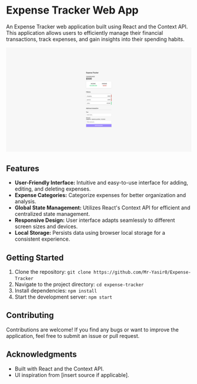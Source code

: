 # Expense Tracker Web App

An Expense Tracker web application built using React and the Context API. This application allows users to efficiently manage their financial transactions, track expenses, and gain insights into their spending habits.

![Expense Tracker Screenshot](screenshot.png)

## Features

- **User-Friendly Interface:** Intuitive and easy-to-use interface for adding, editing, and deleting expenses.
- **Expense Categories:** Categorize expenses for better organization and analysis.
- **Global State Management:** Utilizes React's Context API for efficient and centralized state management.
- **Responsive Design:** User interface adapts seamlessly to different screen sizes and devices.
- **Local Storage:** Persists data using browser local storage for a consistent experience.

## Getting Started

1. Clone the repository: `git clone https://github.com/Mr-Yasir0/Expense-Tracker`
2. Navigate to the project directory: `cd expense-tracker`
3. Install dependencies: `npm install`
4. Start the development server: `npm start`

## Contributing

Contributions are welcome! If you find any bugs or want to improve the application, feel free to submit an issue or pull request.

## Acknowledgments

- Built with React and the Context API.
- UI inspiration from [insert source if applicable].
